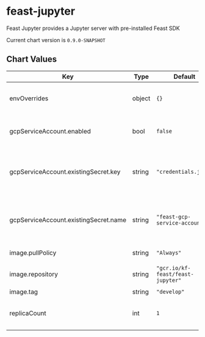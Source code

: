 feast-jupyter
=============
Feast Jupyter provides a Jupyter server with pre-installed Feast SDK

Current chart version is `0.9.0-SNAPSHOT`





## Chart Values

| Key | Type | Default | Description |
|-----|------|---------|-------------|
| envOverrides | object | `{}` | Extra environment variables to set |
| gcpServiceAccount.enabled | bool | `false` | Flag to use [service account](https://cloud.google.com/iam/docs/creating-managing-service-account-keys) JSON key |
| gcpServiceAccount.existingSecret.key | string | `"credentials.json"` | Key in the secret data (file name of the service account) |
| gcpServiceAccount.existingSecret.name | string | `"feast-gcp-service-account"` | Name of the existing secret containing the service account |
| image.pullPolicy | string | `"Always"` | Image pull policy |
| image.repository | string | `"gcr.io/kf-feast/feast-jupyter"` | Docker image repository |
| image.tag | string | `"develop"` | Image tag |
| replicaCount | int | `1` | Number of pods that will be created |
